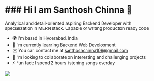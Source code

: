 <h1>### Hi I am Santhosh Chinna 👋</h1>


Analytical and detail-oriented aspiring Backend Developer with specialization in MERN stack. Capable of writing production ready code

- 🌍 I'm based in Hyderabad, India
- 🌱 I’m currently learning Backend Web Development
- ✉️ You can contact me at santhoshchinna109@gmail.com
- 👯 I’m looking to collaborate on interesting and challenging projects
- ⚡ Fun fact: I spend 2 hours listening songs everday

<img src="https://github-readme-stats.vercel.app/api?username=santhosh3&&show_icons=true&title_color=ffffff&icon_color=bb2acf&text_color=daf7dc&bg_color=151515">
